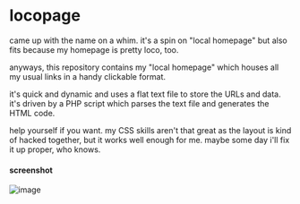 # locopage

came up with the name on a whim. it's a spin on "local homepage" but also fits because my homepage is pretty loco, too. 

anyways, this repository contains my "local homepage" which houses all my usual links in a handy clickable format. 

it's quick and dynamic and uses a flat text file to store the URLs and data. it's driven by a PHP script which parses the text file and generates the HTML code.

help yourself if you want. my CSS skills aren't that great as the layout is kind of hacked together, but it works well enough for me. maybe some day i'll fix it up proper, who knows.


#### screenshot

![image](./local-homepage.jpg)

